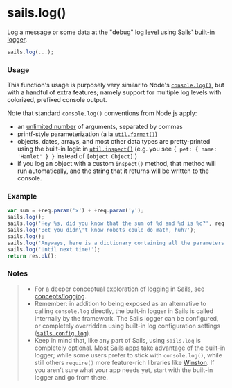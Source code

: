 # sails.log()

Log a message or some data at the "debug" [log level](http://preview.sailsjs.org/documentation/reference/configuration/sails-config-log) using Sails' [built-in logger](http://sailsjs.org/documentation/concepts/logging).


```javascript
sails.log(...);
```


### Usage

This function's usage is purposely very similar to Node's [`console.log()`](https://nodejs.org/api/console.html#console_console_log_data), but with a handful of extra features; namely support for multiple log levels with colorized, prefixed console output.

Note that standard `console.log()` conventions from Node.js apply:
 - an [unlimited number](https://en.wikipedia.org/wiki/Variadic_function) of arguments, separated by commas
 - printf-style parameterization (a la [`util.format()`](https://nodejs.org/api/util.html#util_util_format_format))
 - objects, dates, arrays, and most other data types are pretty-printed using the built-in logic in [`util.inspect()`](https://nodejs.org/api/util.html#util_util_inspect_object_options) (e.g. you see `{ pet: { name: 'Hamlet' } }` instead of `[object Object]`.)
 - if you log an object with a custom `inspect()` method, that method will run automatically, and the string that it returns will be written to the console.



### Example

```javascript
var sum = +req.param('x') + +req.param('y');
sails.log();
sails.log('Hey %s, did you know that the sum of %d and %d is %d?', req.param('name'), +req.param('x'), +req.param('y'), sum);
sails.log('Bet you didn\'t know robots could do math, huh?');
sails.log();
sails.log('Anyways, here is a dictionary containing all the parameters I received in this request:', req.allParams());
sails.log('Until next time!');
return res.ok();
```




### Notes
> - For a deeper conceptual exploration of logging in Sails, see [concepts/logging](http://sailsjs.org/documentation/concepts/logging).
> - Remember: in addition to being exposed as an alternative to calling `console.log` directly, the built-in logger in Sails is called internally by the framework.  The Sails logger can be configured, or completely overridden using built-in log configuration settings ([`sails.config.log`](http://sailsjs.org/documentation/reference/configuration/sails-config-log)).
> - Keep in mind that, like any part of Sails, using `sails.log` is completely optional.  Most Sails apps take advantage of the built-in logger; while some users prefer to stick with `console.log()`, while still others `require()` more feature-rich libraries like [Winston](https://www.npmjs.com/package/winston). If you aren't sure what your app needs yet, start with the built-in logger and go from there.

<docmeta name="displayName" value="sails.log()">
<docmeta name="pageType" value="method">

